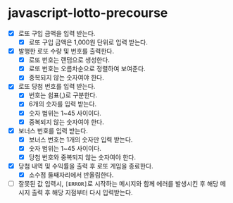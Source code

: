 # javascript-lotto-precourse

- [x] 로또 구입 금액을 입력 받는다.
    - [x] 로또 구입 금액은 1,000원 단위로 입력 받는다.
- [x] 발행한 로또 수량 및 번호를 출력한다.
    - [x] 로또 번호는 랜덤으로 생성한다.
    - [x] 로또 번호는 오름차순으로 정렬하여 보여준다.
    - [x] 중복되지 않는 숫자여야 한다.
- [x] 로또 당첨 번호를 입력 받는다.
    - [x] 번호는 쉼표(,)로 구분한다.
    - [x] 6개의 숫자를 입력 받는다.
    - [x] 숫자 범위는 1~45 사이이다.
    - [x] 중복되지 않는 숫자여야 한다.
- [x] 보너스 번호를 입력 받는다.
    - [x] 보너스 번호는 1개의 숫자만 입력 받는다.
    - [x] 숫자 범위는 1~45 사이이다.
    - [x] 당첨 번호와 중복되지 않는 숫자여야 한다.
- [x] 당첨 내역 및 수익률을 출력 후 로또 게임을 종료한다.
    - [x] 소수점 둘째자리에서 반올림한다.
- [ ] 잘못된 값 입력시, `[ERROR]`로 시작하는 메시지와 함께 에러를 발생시킨 후 해당 메시지 출력 후 해당 지점부터 다시 입력받는다.
